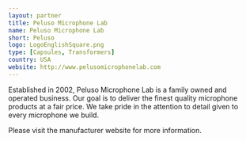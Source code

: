 ```yaml
---
layout: partner
title: Peluso Microphone Lab
name: Peluso Microphone Lab
short: Peluso
logo: LogoEnglishSquare.png
type: [Capsules, Transformers]
country: USA
website: http://www.pelusomicrophonelab.com
---
```


Established in 2002, Peluso Microphone Lab is a family owned and operated business. Our goal is to deliver the finest quality microphone products at a fair price. We take pride in the attention to detail given to every microphone we build.

Please visit the manufacturer website for more information.
